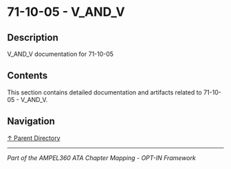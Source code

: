# 71-10-05 - V_AND_V

## Description

V_AND_V documentation for 71-10-05

## Contents

This section contains detailed documentation and artifacts related to 71-10-05 - V_AND_V.

## Navigation

[↑ Parent Directory](../README.md)

---

*Part of the AMPEL360 ATA Chapter Mapping - OPT-IN Framework*
